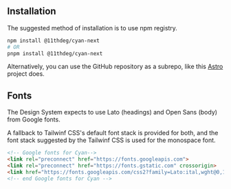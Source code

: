 ## Installation

The suggested method of installation is to use npm registry.

```zsh
npm install @11thdeg/cyan-next
# OR
pnpm install @11thdeg/cyan-next
```

Alternatively, you can use the GitHub repository as a subrepo, like this
[Astro](https://astro.build) project does.

## Fonts

The Design System expects to use Lato (headings) and Open Sans (body) from Google fonts.

A fallback to Tailwinf CSS's default font stack is provided for both, and the font stack
suggested by the Tailwinf CSS is used for the monospace font.

```html
<!-- Google fonts for Cyan-->
<link rel="preconnect" href="https://fonts.googleapis.com">
<link rel="preconnect" href="https://fonts.gstatic.com" crossorigin>
<link href="https://fonts.googleapis.com/css2?family=Lato:ital,wght@0,100;0,300;0,400;0,700;0,900;1,100;1,300;1,400;1,700;1,900&family=Open+Sans:ital,wght@0,300;0,400;0,500;0,600;0,700;0,800;1,300;1,400;1,500;1,600;1,700;1,800&family=Roboto+Mono:wght@500&display=swap" rel="stylesheet">
<!-- end Google fonts for Cyan -->
```